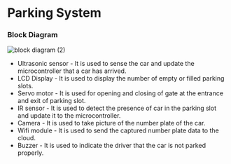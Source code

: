 # Parking System


### Block Diagram
![block diagram (2)](https://user-images.githubusercontent.com/85895650/154804668-5a9ce390-2ced-49ad-895c-5ec3fb5576ad.png)

* Ultrasonic sensor - It is used to sense the car and update the microcontroller that a car has arrived.
* LCD Display - It is used to display the number of empty or filled parking slots.
* Servo motor - It is used for opening and closing of gate at the entrance and exit of parking slot.
* IR sensor - It is used to detect the presence of car in the parking slot and update it to the microcontroller.
* Camera - It is used to take picture of the number plate of the car.
* Wifi module - It is used to send the captured number plate data to the cloud.
* Buzzer - It is used to indicate the driver that the car is not parked properly.

